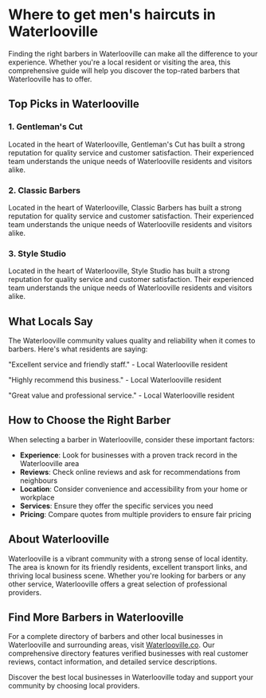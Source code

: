 # Where to get men's haircuts in Waterlooville

Finding the right barbers in Waterlooville can make all the difference to your experience. Whether you're a local resident or visiting the area, this comprehensive guide will help you discover the top-rated barbers that Waterlooville has to offer.

## Top Picks in Waterlooville

### 1. Gentleman's Cut
Located in the heart of Waterlooville, Gentleman's Cut has built a strong reputation for quality service and customer satisfaction. Their experienced team understands the unique needs of Waterlooville residents and visitors alike.

### 2. Classic Barbers
Located in the heart of Waterlooville, Classic Barbers has built a strong reputation for quality service and customer satisfaction. Their experienced team understands the unique needs of Waterlooville residents and visitors alike.

### 3. Style Studio
Located in the heart of Waterlooville, Style Studio has built a strong reputation for quality service and customer satisfaction. Their experienced team understands the unique needs of Waterlooville residents and visitors alike.

## What Locals Say

The Waterlooville community values quality and reliability when it comes to barbers. Here's what residents are saying:

"Excellent service and friendly staff." - Local Waterlooville resident

"Highly recommend this business." - Local Waterlooville resident

"Great value and professional service." - Local Waterlooville resident

## How to Choose the Right Barber

When selecting a barber in Waterlooville, consider these important factors:

- **Experience**: Look for businesses with a proven track record in the Waterlooville area
- **Reviews**: Check online reviews and ask for recommendations from neighbours
- **Location**: Consider convenience and accessibility from your home or workplace
- **Services**: Ensure they offer the specific services you need
- **Pricing**: Compare quotes from multiple providers to ensure fair pricing

## About Waterlooville

Waterlooville is a vibrant community with a strong sense of local identity. The area is known for its friendly residents, excellent transport links, and thriving local business scene. Whether you're looking for barbers or any other service, Waterlooville offers a great selection of professional providers.

## Find More Barbers in Waterlooville

For a complete directory of barbers and other local businesses in Waterlooville and surrounding areas, visit [Waterlooville.co](https://waterlooville.co). Our comprehensive directory features verified businesses with real customer reviews, contact information, and detailed service descriptions.

Discover the best local businesses in Waterlooville today and support your community by choosing local providers.

